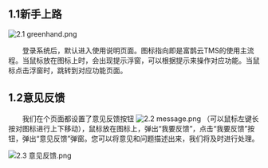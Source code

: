 ## 1.1新手上路
![2.1 greenhand.png](https://i.loli.net/2019/01/13/5c3a1b846b78b.png)

&emsp;&emsp;登录系统后，默认进入使用说明页面。图标指向即是富鹊云TMS的使用主流程。当鼠标放在图标上时，会出现提示浮窗，可以根据提示来操作对应功能。当鼠标点击浮窗时，跳转到对应功能页面。

## 1.2意见反馈
&emsp;&emsp;我们在个页面都设置了意见反馈按钮 
![2.2 message.png](https://i.loli.net/2019/01/13/5c3a1b83a2740.png ':size=30x30')
（可以鼠标左键长按对图标进行上下移动），鼠标放在图标上，弹出“我要反馈”，点击“我要反馈”按钮，弹出“意见反馈”弹窗。您可以将意见和问题描述出来，我们将及时进行处理。

![2.3 意见反馈.png](https://i.loli.net/2019/01/13/5c3a1b8433fae.png ':size=300x300')


